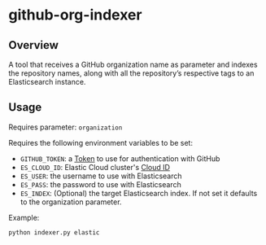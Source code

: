 # github-org-indexer

## Overview

A tool that receives a GitHub organization name as parameter and indexes the repository names, along with all the repository’s respective tags to an Elasticsearch instance.

## Usage

Requires parameter: `organization`

Requires the following environment variables to be set:

- `GITHUB_TOKEN`: a [Token](https://docs.github.com/en/authentication/keeping-your-account-and-data-secure/managing-your-personal-access-tokens#creating-a-fine-grained-personal-access-token) to use for authentication with GitHub
- `ES_CLOUD_ID`: Elastic Cloud cluster's [Cloud ID](https://www.elastic.co/guide/en/cloud/current/ec-cloud-id.html#ec_before_you_begin_3)
- `ES_USER`: the username to use with Elasticsearch
- `ES_PASS`: the password to use with Elasticsearch
- `ES_INDEX`: (Optional) the target Elasticsearch index. If not set it defaults to the organization parameter.

Example:

```sh
python indexer.py elastic
```